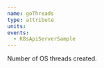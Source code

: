 ```yaml
---
name: goThreads
type: attribute
units:
events:
  - K8sApiServerSample
---
```


Number of OS threads created.